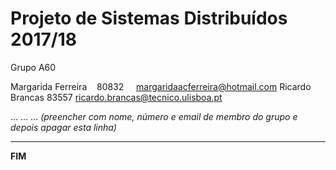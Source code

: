 # Projeto de Sistemas Distribuídos 2017/18 #

Grupo A60

Margarida Ferreira    80832     margaridaacferreira@hotmail.com
Ricardo Brancas       83557     ricardo.brancas@tecnico.ulisboa.pt

... ... ...
*(preencher com nome, número e email de membro do grupo e depois apagar esta linha)*


-------------------------------------------------------------------------------
**FIM**
